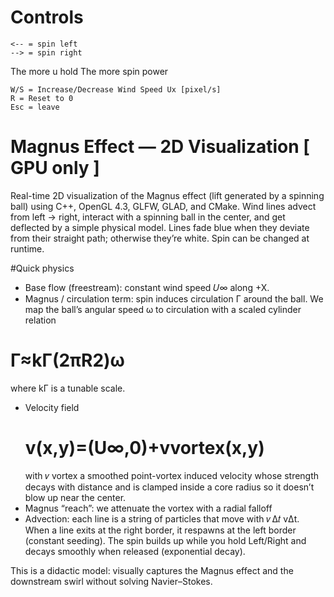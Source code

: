# Controls

    <-- = spin left 
    --> = spin right
The more u hold The more spin power

    W/S = Increase/Decrease Wind Speed Ux [pixel/s]
    R = Reset to 0
    Esc = leave

# Magnus Effect — 2D Visualization [ GPU only ]

Real-time 2D visualization of the Magnus effect (lift generated by a spinning ball) using C++, OpenGL 4.3, GLFW, GLAD, and CMake.
Wind lines advect from left → right, interact with a spinning ball in the center, and get deflected by a simple physical model. Lines fade blue when they deviate from their straight path; otherwise they’re white. Spin can be changed at runtime.

#Quick physics
- Base flow (freestream): constant wind speed 𝑈∞ along +X.
- Magnus / circulation term: spin induces circulation Γ around the ball. We map the ball’s angular speed ω to circulation with a scaled cylinder relation
# Γ≈kΓ​(2πR2)ω
where kΓ is a tunable scale.

- Velocity field
  # v(x,y)=(U∞​,0)+vvortex​(x,y)
  with 𝑣 vortex a smoothed point-vortex induced velocity whose strength decays with distance and is clamped inside a core radius so it doesn’t blow up near the center.
- Magnus “reach”: we attenuate the vortex with a radial falloff
- Advection: each line is a string of particles that move with 𝑣 Δ𝑡
        vΔt. When a line exits at the right border, it respawns at the left border (constant seeding).
  The spin builds up while you hold Left/Right and decays smoothly when released (exponential decay).

This is a didactic model: visually captures the Magnus effect and the downstream swirl without solving Navier–Stokes.
